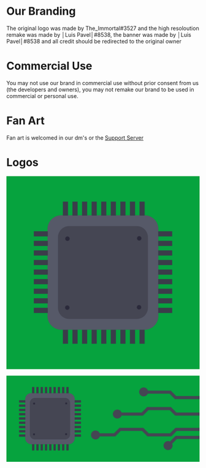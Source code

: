 # Our Branding

The original logo was made by The_Immortal#3527 and the high resoloution remake was made by │Luis Pavel│#8538, the banner was made by │Luis Pavel│#8538 and all credit should be redirected to the original owner

# Commercial Use

You may not use our brand in commercial use without prior consent from us (the developers and owners), you may not remake our brand to be used in commercial or personal use.

# Fan Art

Fan art is welcomed in our dm's or the [Support Server](https://discord.gg/uNKfBdQHUx)

# Logos


![High Res](https://github.com/Cache-Bot/Cache-Branding/blob/main/Cache%20High%20Res.png)

![Banner](https://github.com/Cache-Bot/Cache-Branding/blob/main/Cache%20Banner.png)
